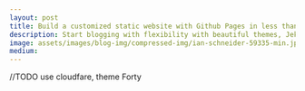 ```yaml
---
layout: post
title: Build a customized static website with Github Pages in less than 36 hours
description: Start blogging with flexibility with beautiful themes, Jekyll, custom domain and DNS provider of your choice.
image: assets/images/blog-img/compressed-img/ian-schneider-59335-min.jpg
medium:
---
```


//TODO use cloudfare,
theme Forty

